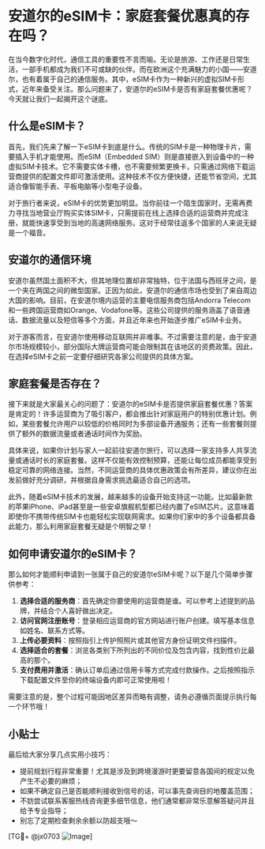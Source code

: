 # 安道尔的eSIM卡：家庭套餐优惠真的存在吗？

在当今数字化时代，通信工具的重要性不言而喻。无论是旅游、工作还是日常生活，一部手机都成为我们不可或缺的伙伴。而在欧洲这个充满魅力的小国——安道尔，也有着属于自己的通信服务。其中，eSIM卡作为一种新兴的虚拟SIM卡形式，近年来备受关注。那么问题来了，安道尔的eSIM卡是否有家庭套餐优惠呢？今天就让我们一起揭开这个谜底。

## 什么是eSIM卡？

首先，我们先来了解一下eSIM卡到底是什么。传统的SIM卡是一种物理卡片，需要插入手机才能使用。而eSIM（Embedded SIM）则是直接嵌入到设备中的一种虚拟SIM卡技术。它不需要实体卡槽，也不需要频繁更换卡，只需通过网络下载运营商提供的配置文件即可激活使用。这种技术不仅方便快捷，还能节省空间，尤其适合像智能手表、平板电脑等小型电子设备。

对于旅行者来说，eSIM卡的优势更加明显。当你前往一个陌生国家时，无需再费力寻找当地营业厅购买实体SIM卡，只需提前在线上选择合适的运营商并完成注册，就能快速享受到当地的高速网络服务。这对于经常往返多个国家的人来说无疑是一个福音。

## 安道尔的通信环境

安道尔虽然国土面积不大，但其地理位置却非常独特，位于法国与西班牙之间，是一个夹在两国之间的微型国家。正因为如此，安道尔的通信市场也受到了来自周边大国的影响。目前，在安道尔境内运营的主要电信服务商包括Andorra Telecom和一些跨国运营商如Orange、Vodafone等。这些公司提供的服务涵盖了语音通话、数据流量以及短信等多个方面，并且近年来也开始逐步推广eSIM卡业务。

对于游客而言，在安道尔使用移动互联网并非难事。不过需要注意的是，由于安道尔市场规模较小，部分国际大牌运营商可能会限制其在该地区的资费政策。因此，在选择eSIM卡之前一定要仔细研究各家公司提供的具体方案。

## 家庭套餐是否存在？

接下来就是大家最关心的问题了：安道尔的eSIM卡是否提供家庭套餐优惠？答案是肯定的！许多运营商为了吸引客户，都会推出针对家庭用户的特别优惠计划。例如，某些套餐允许用户以较低的价格同时为多部设备开通服务；还有一些套餐则提供了额外的数据流量或者通话时间作为奖励。

具体来说，如果你计划与家人一起前往安道尔旅行，可以选择一家支持多人共享流量或通话时长的家庭套餐。这样不仅能有效控制预算，还能让每位成员都能享受到稳定可靠的网络连接。当然，不同运营商的具体优惠政策会有所差异，建议你在出发前做好充分调研，并根据自身需求挑选最适合自己的选项。

此外，随着eSIM卡技术的发展，越来越多的设备开始支持这一功能。比如最新款的苹果iPhone、iPad甚至是一些安卓旗舰机型都已经内置了eSIM芯片。这意味着即使你不携带传统SIM卡也能轻松实现联网需求。如果你们家中的多个设备都具备此能力，那么利用家庭套餐无疑是个明智之举！

## 如何申请安道尔的eSIM卡？

那么如何才能顺利申请到一张属于自己的安道尔eSIM卡呢？以下是几个简单步骤供参考：

1. **选择合适的服务商**：首先确定你要使用的运营商是谁。可以参考上述提到的品牌，并结合个人喜好做出决定。
2. **访问官网注册账号**：登录相应运营商的官方网站进行账户创建。填写基本信息如姓名、联系方式等。
3. **上传必要资料**：按照指引上传护照照片或其他官方身份证明文件扫描件。
4. **选择适合的套餐**：浏览各类别下所列出的不同价位及包含内容，找到性价比最高的那个。
5. **支付费用并激活**：确认订单后通过信用卡等方式完成付款操作。之后按照指示下载配置文件至你的终端设备内即可正常使用啦！

需要注意的是，整个过程可能因地区差异而略有调整，请务必遵循页面提示执行每一个环节哦！

## 小贴士

最后给大家分享几点实用小技巧：
- 提前规划行程非常重要！尤其是涉及到跨境漫游时更要留意各国间的规定以免产生不必要的麻烦；
- 如果不确定自己是否能顺利接收到信号的话，可以事先查询目的地覆盖范围；
- 不妨尝试联系客服热线咨询更多细节信息，他们通常都非常乐意解答疑问并且给予专业指导；
- 别忘了定期检查剩余余额以防超支哦～

[TG💪+ @jx0703 ![Image](https://github.com/user-attachments/assets/dbca1d08-cadb-493c-b0ec-ad6f7a83f270)]